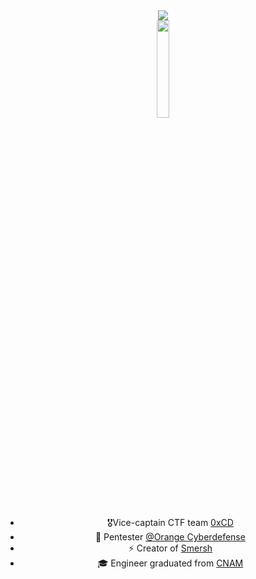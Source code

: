 <div align="center">
  <img src="https://github-readme-stats.vercel.app/api/?username=jenaye&show_icons=true&title_color=fff&icon_color=79ff97&text_color=9f9f9f&bg_color=151515" >
</div>


<div align="center">
  <img width="20%" src="https://jenaye.fr/logonormaltavu.png" >

<ul>
<li>🎖Vice-captain CTF team <a href="https://blog.0xcd.fr">0xCD</a></li>
<li>👀 Pentester <a href="https://orangecyberdefense.com/fr/">@Orange Cyberdefense</a> </li>
<li>⚡ Creator of <a href="https://github.com/CMEPW/Smersh">Smersh</a></li>
<li>🎓 Engineer graduated from <a href="https://www.cnam.fr/">CNAM</a></li>
</ul>
</div>


